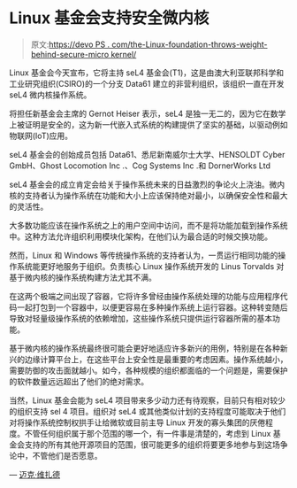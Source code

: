 # Linux 基金会支持安全微内核

> 原文:[https://devo PS . com/the-Linux-foundation-throws-weight-behind-secure-micro kernel/](https://devops.com/the-linux-foundation-throws-weight-behind-secure-microkernel/)

Linux 基金会今天宣布，它将主持 seL4 基金会(T1)，这是由澳大利亚联邦科学和工业研究组织(CSIRO)的一个分支 Data61 建立的非营利组织，该组织一直在开发 seL4 微内核操作系统。

将担任新基金会主席的 Gernot Heiser 表示，seL4 是独一无二的，因为它在数学上被证明是安全的，这为新一代嵌入式系统的构建提供了坚实的基础，以驱动例如物联网(IoT)应用。

seL4 基金会的创始成员包括 Data61、悉尼新南威尔士大学、HENSOLDT Cyber GmbH、Ghost Locomotion Inc .、Cog Systems Inc .和 DornerWorks Ltd

seL4 基金会的成立肯定会给关于操作系统未来的日益激烈的争论火上浇油。微内核的支持者认为操作系统在功能和大小上应该保持绝对最小，以确保安全性和最大的灵活性。

大多数功能应该在操作系统之上的用户空间中访问，而不是将功能加载到操作系统中。这种方法允许组织利用模块化架构，在他们认为最合适的时候交换功能。

然而，Linux 和 Windows 等传统操作系统的支持者认为，一贯运行相同功能的操作系统能更好地服务于组织。负责核心 Linux 操作系统开发的 Linus Torvalds 对基于微内核的操作系统构建方法尤其不满。

在这两个极端之间出现了容器，它将许多曾经由操作系统处理的功能与应用程序代码一起打包到一个容器中，以便更容易在多种操作系统上运行容器。这种转变随后导致对轻量级操作系统的依赖增加，这些操作系统只提供运行容器所需的基本功能。

基于微内核的操作系统最终很可能会更好地适应许多新兴的用例，特别是在各种新兴的边缘计算平台上，在这些平台上安全性是最重要的考虑因素。操作系统越小，需要防御的攻击面就越小。如今，各种规模的组织都面临的一个问题是，需要保护的软件数量远远超出了他们的绝对需求。

当然，Linux 基金会能为 seL4 项目带来多少动力还有待观察，目前只有相对较少的组织支持 sel 4 项目。组织对 seL4 或其他类似计划的支持程度可能取决于他们对将操作系统控制权拱手让给微软或目前主导 Linux 开发的寡头集团的厌倦程度。不管任何组织属于那个范围的哪一个，有一件事是清楚的，考虑到 Linux 基金会支持的所有其他开源项目的范围，很可能更多的组织将要更多地参与到这场争论中，不管他们是否愿意。

— [迈克·维扎德](https://devops.com/author/mike-vizard/)